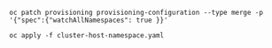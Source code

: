 ```yaml:provisioning
oc patch provisioning provisioning-configuration --type merge -p '{"spec":{"watchAllNamespaces": true }}'
```

```
oc apply -f cluster-host-namespace.yaml
```
